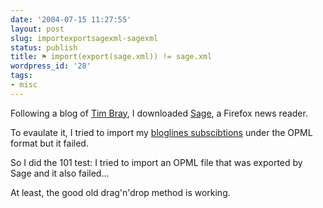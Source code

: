 ```yaml
---
date: '2004-07-15 11:27:55'
layout: post
slug: importexportsagexml-sagexml
status: publish
title: ⚑ import(export(sage.xml)) != sage.xml
wordpress_id: '28'
tags:
- misc
---
```


Following a blog of [Tim Bray](http://tbray.org/ongoing/When/200x/2004/07/14/FirefoxReader), I downloaded [Sage](http://sage.mozdev.org/), a Firefox news reader.




To evaulate it, I tried to import my [bloglines subscibtions](http://bloglines.com/public/jmesnil) under the OPML format but it failed.  

So I did the 101 test: I tried to import an OPML file that was exported by Sage and it also failed... 




At least, the good old drag'n'drop method is working.
